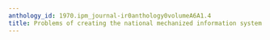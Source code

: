 ```yaml
---
anthology_id: 1970.ipm_journal-ir0anthology0volumeA6A1.4
title: Problems of creating the national mechanized information system in Czechoslovakia
---
```

